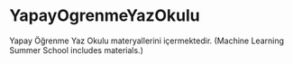 # YapayOgrenmeYazOkulu
Yapay Öğrenme Yaz Okulu materyallerini içermektedir. (Machine Learning Summer School includes materials.)
